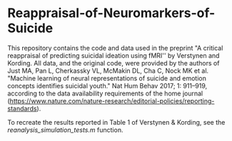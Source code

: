 # Reappraisal-of-Neuromarkers-of-Suicide

This repository contains the code and data used in the preprint "A critical reappraisal of predicting suicidal ideation using fMRI'' by Verstynen and Kording. All data, and the original code, were provided by the authors of Just MA, Pan L, Cherkassky VL, McMakin DL, Cha C, Nock MK et al. "Machine learning of neural representations of suicide and emotion concepts identifies suicidal youth." Nat Hum Behav 2017; 1: 911–919, according to the data availability requirements of the home journal (https://www.nature.com/nature-research/editorial-policies/reporting-standards).

To recreate the results reported in Table 1 of Verstynen & Kording, see the *reanalysis_simulation_tests.m* function.
